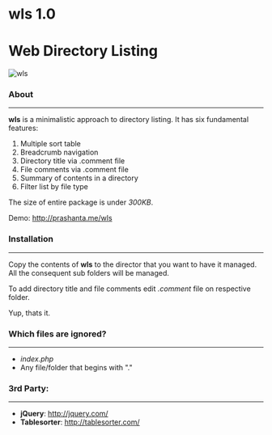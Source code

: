 # wls 1.0
# Web Directory Listing

![wls](https://raw.github.com/prashanta/wls/master/test/screen-1.png)

### About
---
__wls__ is a minimalistic approach to directory listing. It has six fundamental features:

1. Multiple sort table
2. Breadcrumb navigation
3. Directory title via .comment file
4. File comments via .comment file
5. Summary of contents in a directory
6. Filter list by file type

The size of entire package is under _300KB_.

Demo: http://prashanta.me/wls

### Installation
---
Copy the contents of <b>wls</b> to the director that you want to have it managed. All the consequent sub folders will be managed. 

To add directory title and file comments edit _.comment_ file on respective folder.

Yup, thats it.
	  
### Which files are ignored?
---
- _index.php_
- Any file/folder that begins with "."

### 3rd Party:
---
- __jQuery__: http://jquery.com/
- __Tablesorter__: http://tablesorter.com/
